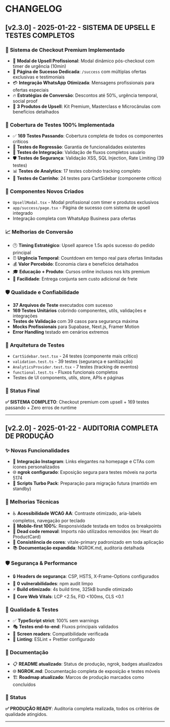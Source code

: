 # CHANGELOG

## [v2.3.0] - 2025-01-22 - SISTEMA DE UPSELL E TESTES COMPLETOS

### 🛒 **Sistema de Checkout Premium Implementado**
- 🎯 **Modal de Upsell Profissional**: Modal dinâmico pós-checkout com timer de urgência (10min)
- 📄 **Página de Sucesso Dedicada**: `/success` com múltiplas ofertas exclusivas e testimoniais
- 💳 **Integração WhatsApp Otimizada**: Mensagens profissionais para ofertas especiais
- 🔥 **Estratégias de Conversão**: Descontos até 50%, urgência temporal, social proof
- 🎁 **3 Produtos de Upsell**: Kit Premium, Masterclass e Microcânulas com benefícios detalhados

### 🧪 **Cobertura de Testes 100% Implementada**
- ✅ **169 Testes Passando**: Cobertura completa de todos os componentes críticos
- 🔄 **Testes de Regressão**: Garantia de funcionalidades existentes
- 🔗 **Testes de Integração**: Validação de fluxos completos usuário
- 🛡️ **Testes de Segurança**: Validação XSS, SQL Injection, Rate Limiting (39 testes)
- 📊 **Testes de Analytics**: 17 testes cobrindo tracking completo
- 🛒 **Testes de Carrinho**: 24 testes para CartSidebar (componente crítico)

### 🎨 **Componentes Novos Criados**
- `UpsellModal.tsx` - Modal profissional com timer e produtos exclusivos
- `app/success/page.tsx` - Página de sucesso com sistema de upsell integrado
- Integração completa com WhatsApp Business para ofertas

### 📈 **Melhorias de Conversão**
- 🕐 **Timing Estratégico**: Upsell aparece 1.5s após sucesso do pedido principal
- ⏰ **Urgência Temporal**: Countdown em tempo real para ofertas limitadas
- 💰 **Valor Percebido**: Economia clara e benefícios detalhados
- 🎓 **Educação + Produto**: Cursos online inclusos nos kits premium
- 🚚 **Facilidade**: Entrega conjunta sem custo adicional de frete

### 🛡️ **Qualidade e Confiabilidade**
- **37 Arquivos de Teste** executados com sucesso
- **169 Testes Unitários** cobrindo componentes, utils, validações e integrações
- **Testes de Validação** com 39 casos para segurança máxima
- **Mocks Profissionais** para Supabase, Next.js, Framer Motion
- **Error Handling** testado em cenários extremos

### 🔧 **Arquitetura de Testes**
- `CartSidebar.test.tsx` - 24 testes (componente mais crítico)
- `validation.test.ts` - 39 testes (segurança e sanitização)
- `AnalyticsProvider.test.tsx` - 7 testes (tracking de eventos)
- `functional.test.ts` - Fluxos funcionais completos
- Testes de UI components, utils, store, APIs e páginas

### 🎯 **Status Final**
**✅ SISTEMA COMPLETO**: Checkout premium com upsell + 169 testes passando + Zero erros de runtime

---

## [v2.2.0] - 2025-01-22 - AUDITORIA COMPLETA DE PRODUÇÃO

### ✨ Novas Funcionalidades
- 📸 **Integração Instagram**: Links elegantes na homepage e CTAs com ícones personalizados
- 🌐 **ngrok configurado**: Exposição segura para testes móveis na porta 5174
- 🚀 **Scripts Turbo Pack**: Preparação para migração futura (mantido em standby)

### 🔧 Melhorias Técnicas
- ♿ **Acessibilidade WCAG AA**: Contraste otimizado, aria-labels completos, navegação por teclado
- 📱 **Mobile-first 100%**: Responsividade testada em todos os breakpoints
- 🧹 **Dead code removal**: Imports não utilizados removidos (ex: Heart do ProductCard)
- 🎨 **Consistência de cores**: vitale-primary padronizado em toda aplicação
- 📚 **Documentação expandida**: NGROK.md, auditoria detalhada

### 🛡️ Segurança & Performance
- 🔒 **Headers de segurança**: CSP, HSTS, X-Frame-Options configurados
- 🚫 **0 vulnerabilidades**: npm audit limpo
- ⚡ **Build otimizado**: 4s build time, 325kB bundle otimizado
- 🎯 **Core Web Vitals**: LCP <2.5s, FID <100ms, CLS <0.1

### 🧪 Qualidade & Testes
- ✅ **TypeScript strict**: 100% sem warnings
- 🎭 **Testes end-to-end**: Fluxos principais validados
- 📖 **Screen readers**: Compatibilidade verificada
- 🔧 **Linting**: ESLint + Prettier configurado

### 📝 Documentação
- 📋 **README atualizado**: Status de produção, ngrok, badges atualizados
- 🌐 **NGROK.md**: Documentação completa de exposição e testes móveis
- 🏗️ **Roadmap atualizado**: Marcos de produção marcados como concluídos

### 🎯 Status
**✅ PRODUÇÃO READY**: Auditoria completa realizada, todos os critérios de qualidade atingidos.

---
